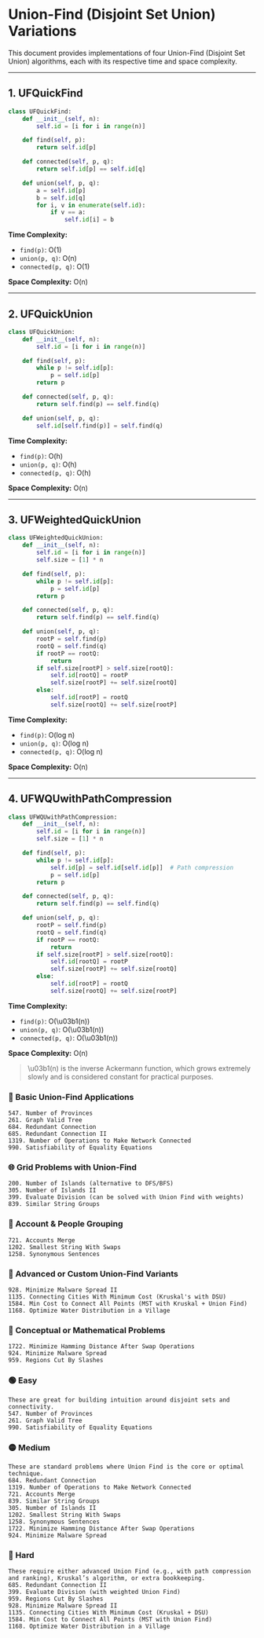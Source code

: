 # Union-Find (Disjoint Set Union) Variations

This document provides implementations of four Union-Find (Disjoint Set Union) algorithms, each with its respective time and space complexity.

---

## 1. UFQuickFind

```python
class UFQuickFind:
    def __init__(self, n):
        self.id = [i for i in range(n)]

    def find(self, p):
        return self.id[p]

    def connected(self, p, q):
        return self.id[p] == self.id[q]

    def union(self, p, q):
        a = self.id[p]
        b = self.id[q]
        for i, v in enumerate(self.id):
            if v == a:
                self.id[i] = b
```

**Time Complexity:**
- `find(p)`: O(1)
- `union(p, q)`: O(n)
- `connected(p, q)`: O(1)

**Space Complexity:** O(n)

---

## 2. UFQuickUnion

```python
class UFQuickUnion:
    def __init__(self, n):
        self.id = [i for i in range(n)]

    def find(self, p):
        while p != self.id[p]:
            p = self.id[p]
        return p

    def connected(self, p, q):
        return self.find(p) == self.find(q)

    def union(self, p, q):
        self.id[self.find(p)] = self.find(q)
```

**Time Complexity:**
- `find(p)`: O(h)
- `union(p, q)`: O(h)
- `connected(p, q)`: O(h)

**Space Complexity:** O(n)

---

## 3. UFWeightedQuickUnion

```python
class UFWeightedQuickUnion:
    def __init__(self, n):
        self.id = [i for i in range(n)]
        self.size = [1] * n

    def find(self, p):
        while p != self.id[p]:
            p = self.id[p]
        return p

    def connected(self, p, q):
        return self.find(p) == self.find(q)

    def union(self, p, q):
        rootP = self.find(p)
        rootQ = self.find(q)
        if rootP == rootQ:
            return
        if self.size[rootP] > self.size[rootQ]:
            self.id[rootQ] = rootP
            self.size[rootP] += self.size[rootQ]
        else:
            self.id[rootP] = rootQ
            self.size[rootQ] += self.size[rootP]
```

**Time Complexity:**
- `find(p)`: O(log n)
- `union(p, q)`: O(log n)
- `connected(p, q)`: O(log n)

**Space Complexity:** O(n)

---

## 4. UFWQUwithPathCompression

```python
class UFWQUwithPathCompression:
    def __init__(self, n):
        self.id = [i for i in range(n)]
        self.size = [1] * n

    def find(self, p):
        while p != self.id[p]:
            self.id[p] = self.id[self.id[p]]  # Path compression
            p = self.id[p]
        return p

    def connected(self, p, q):
        return self.find(p) == self.find(q)

    def union(self, p, q):
        rootP = self.find(p)
        rootQ = self.find(q)
        if rootP == rootQ:
            return
        if self.size[rootP] > self.size[rootQ]:
            self.id[rootQ] = rootP
            self.size[rootP] += self.size[rootQ]
        else:
            self.id[rootP] = rootQ
            self.size[rootQ] += self.size[rootP]
```

**Time Complexity:**
- `find(p)`: O(\u03b1(n))
- `union(p, q)`: O(\u03b1(n))
- `connected(p, q)`: O(\u03b1(n))

**Space Complexity:** O(n)

> \u03b1(n) is the inverse Ackermann function, which grows extremely slowly and is considered constant for practical purposes.

### 🔁 Basic Union-Find Applications
```text
547. Number of Provinces
261. Graph Valid Tree
684. Redundant Connection
685. Redundant Connection II
1319. Number of Operations to Make Network Connected
990. Satisfiability of Equality Equations
```
### 🌐 Grid Problems with Union-Find
```text
200. Number of Islands (alternative to DFS/BFS)
305. Number of Islands II
399. Evaluate Division (can be solved with Union Find with weights)
839. Similar String Groups
```
### 👥 Account & People Grouping
```text
721. Accounts Merge
1202. Smallest String With Swaps
1258. Synonymous Sentences
```
### 🧩 Advanced or Custom Union-Find Variants
```text
928. Minimize Malware Spread II
1135. Connecting Cities With Minimum Cost (Kruskal's with DSU)
1584. Min Cost to Connect All Points (MST with Kruskal + Union Find)
1168. Optimize Water Distribution in a Village
```
### 🧠 Conceptual or Mathematical Problems
```text
1722. Minimize Hamming Distance After Swap Operations
924. Minimize Malware Spread
959. Regions Cut By Slashes
```


### 🟢 Easy
```text
These are great for building intuition around disjoint sets and connectivity.
547. Number of Provinces
261. Graph Valid Tree
990. Satisfiability of Equality Equations
```
### 🟡 Medium
```text
These are standard problems where Union Find is the core or optimal technique.
684. Redundant Connection
1319. Number of Operations to Make Network Connected
721. Accounts Merge
839. Similar String Groups
305. Number of Islands II
1202. Smallest String With Swaps
1258. Synonymous Sentences
1722. Minimize Hamming Distance After Swap Operations
924. Minimize Malware Spread
```
### 🔴 Hard
```text
These require either advanced Union Find (e.g., with path compression and ranking), Kruskal’s algorithm, or extra bookkeeping.
685. Redundant Connection II
399. Evaluate Division (with weighted Union Find)
959. Regions Cut By Slashes
928. Minimize Malware Spread II
1135. Connecting Cities With Minimum Cost (Kruskal + DSU)
1584. Min Cost to Connect All Points (MST with Union Find)
1168. Optimize Water Distribution in a Village
```
